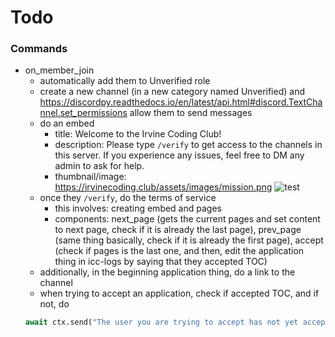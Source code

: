 # Todo

### Commands
- on_member_join
  - automatically add them to Unverified role
  - create a new channel (in a new category named Unverified) and https://discordpy.readthedocs.io/en/latest/api.html#discord.TextChannel.set_permissions allow them to send messages
  - do an embed
    - title: Welcome to the Irvine Coding Club!
    - description: Please type `/verify` to get access to the channels in this server. If you experience any issues, feel free to DM any admin to ask for help.
    - thumbnail/image: https://irvinecoding.club/assets/images/mission.png
    ![test](https://irvinecoding.club/assets/images/poster.jpg)
  - once they `/verify`, do the terms of service
    - this involves: creating embed and pages
    - components: next_page (gets the current pages and set content to next page, check if it is already the last page), prev_page (same thing basically, check if it is already the first page), accept (check if pages is the last one, and then, edit the application thing in icc-logs by saying that they accepted TOC)
  - additionally, in the beginning application thing, do a link to the channel
  - when trying to accept an application, check if accepted TOC, and if not, do 
  ```python
  await ctx.send("The user you are trying to accept has not yet accepted the Terms and Conditions. Please wait to verify until they do.")
  ```